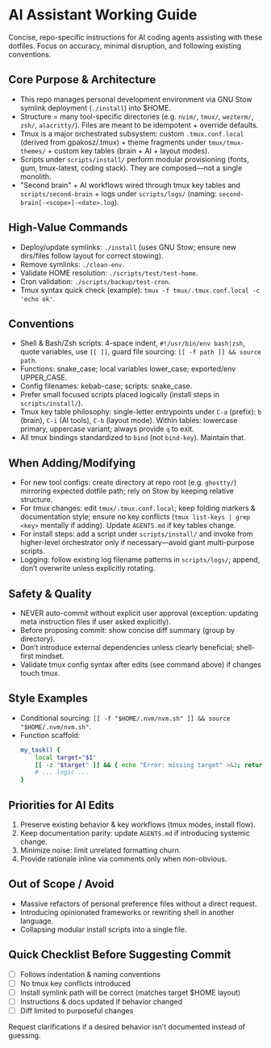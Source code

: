 # AI Assistant Working Guide

Concise, repo-specific instructions for AI coding agents assisting with these dotfiles. Focus on accuracy, minimal disruption, and following existing conventions.

## Core Purpose & Architecture
- This repo manages personal development environment via GNU Stow symlink deployment (`./install`) into $HOME.
- Structure = many tool-specific directories (e.g. `nvim/`, `tmux/`, `wezterm/`, `zsh/`, `alacritty/`). Files are meant to be idempotent + override defaults.
- Tmux is a major orchestrated subsystem: custom `.tmux.conf.local` (derived from gpakosz/.tmux) + theme fragments under `tmux/tmux-themes/` + custom key tables (brain + AI + layout modes).
- Scripts under `scripts/install/` perform modular provisioning (fonts, gum, tmux-latest, coding stack). They are composed—not a single monolith.
- "Second brain" + AI workflows wired through tmux key tables and `scripts/second-brain` + logs under `scripts/logs/` (naming: `second-brain[-<scope>]-<date>.log`).

## High-Value Commands
- Deploy/update symlinks: `./install` (uses GNU Stow; ensure new dirs/files follow layout for correct stowing).
- Remove symlinks: `./clean-env`.
- Validate HOME resolution: `./scripts/test/test-home`.
- Cron validation: `./scripts/backup/test-cron`.
- Tmux syntax quick check (example): `tmux -f tmux/.tmux.conf.local -c 'echo ok'`.

## Conventions
- Shell & Bash/Zsh scripts: 4-space indent, `#!/usr/bin/env bash|zsh`, quote variables, use `[[ ]]`, guard file sourcing: `[[ -f path ]] && source path`.
- Functions: snake_case; local variables lower_case; exported/env UPPER_CASE.
- Config filenames: kebab-case; scripts: snake_case.
- Prefer small focused scripts placed logically (install steps in `scripts/install/`).
- Tmux key table philosophy: single-letter entrypoints under `C-a` (prefix): `b` (brain), `C-i` (AI tools), `C-b` (layout mode). Within tables: lowercase primary, uppercase variant; always provide `q` to exit.
- All tmux bindings standardized to `bind` (not `bind-key`). Maintain that.

## When Adding/Modifying
- For new tool configs: create directory at repo root (e.g. `ghostty/`) mirroring expected dotfile path; rely on Stow by keeping relative structure.
- For tmux changes: edit `tmux/.tmux.conf.local`; keep folding markers & documentation style; ensure no key conflicts (`tmux list-keys | grep <key>` mentally if adding). Update `AGENTS.md` if key tables change.
- For install steps: add a script under `scripts/install/` and invoke from higher-level orchestrator only if necessary—avoid giant multi-purpose scripts.
- Logging: follow existing log filename patterns in `scripts/logs/`; append, don’t overwrite unless explicitly rotating.

## Safety & Quality
- NEVER auto-commit without explicit user approval (exception: updating meta instruction files if user asked explicitly).
- Before proposing commit: show concise diff summary (group by directory).
- Don’t introduce external dependencies unless clearly beneficial; shell-first mindset.
- Validate tmux config syntax after edits (see command above) if changes touch tmux.

## Style Examples
- Conditional sourcing: `[[ -f "$HOME/.nvm/nvm.sh" ]] && source "$HOME/.nvm/nvm.sh"`.
- Function scaffold:
  ```bash
  my_task() {
      local target="$1"
      [[ -z "$target" ]] && { echo "Error: missing target" >&2; return 1; }
      # ... logic ...
  }
  ```

## Priorities for AI Edits
1. Preserve existing behavior & key workflows (tmux modes, install flow).
2. Keep documentation parity: update `AGENTS.md` if introducing systemic change.
3. Minimize noise: limit unrelated formatting churn.
4. Provide rationale inline via comments only when non-obvious.

## Out of Scope / Avoid
- Massive refactors of personal preference files without a direct request.
- Introducing opinionated frameworks or rewriting shell in another language.
- Collapsing modular install scripts into a single file.

## Quick Checklist Before Suggesting Commit
- [ ] Follows indentation & naming conventions
- [ ] No tmux key conflicts introduced
- [ ] Install symlink path will be correct (matches target $HOME layout)
- [ ] Instructions & docs updated if behavior changed
- [ ] Diff limited to purposeful changes

Request clarifications if a desired behavior isn’t documented instead of guessing.
